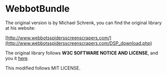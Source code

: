 # WebbotBundle
The original version is by Michael Schrenk,
you can find the original library at his website:

[http://www.webbotsspidersscreenscrapers.com/](http://www.webbotsspidersscreenscrapers.com/DSP_download.php)

The original library follows <strong>W3C SOFTWARE NOTICE AND LICENSE</strong>, and you it [here](https://www.w3.org/Consortium/Legal/2002/copyright-software-20021231).

This modified follows MIT LICENSE.
